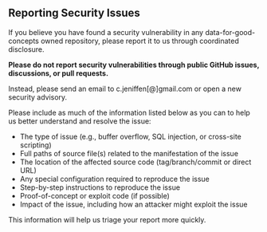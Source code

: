 ## Reporting Security Issues

If you believe you have found a security vulnerability in any data-for-good-concepts owned repository, please report it to us through coordinated disclosure.

**Please do not report security vulnerabilities through public GitHub issues, discussions, or pull requests.**

Instead, please send an email to c.jeniffen[@]gmail.com or open a new security advisory.

Please include as much of the information listed below as you can to help us better understand and resolve the issue:

  * The type of issue (e.g., buffer overflow, SQL injection, or cross-site scripting)
  * Full paths of source file(s) related to the manifestation of the issue
  * The location of the affected source code (tag/branch/commit or direct URL)
  * Any special configuration required to reproduce the issue
  * Step-by-step instructions to reproduce the issue
  * Proof-of-concept or exploit code (if possible)
  * Impact of the issue, including how an attacker might exploit the issue

This information will help us triage your report more quickly.
